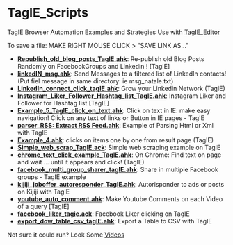 # TagIE_Scripts
TagIE Browser Automation Examples and Strategies
Use with <a href="https://github.com/adegard/TagIE.ahk/">TagIE_Editor</a>

To save a file:
MAKE RIGHT MOUSE CLICK > "SAVE LINK AS..."
<ul>
<li><b><a href="https://raw.githubusercontent.com/adegard/TagIE_Scripts/master/Republish_old_blog_posts_TagIE.ahk">Republish_old_blog_posts_TagIE.ahk</a></b>: Re-publish old Blog Posts Randomly on FacebookGroups and Linkedin ! [TagIE]</li>
<li><b><a href="https://raw.githubusercontent.com/adegard/TagIE_Scripts/master/linkedIN_msg.ahk">linkedIN_msg.ahk</a></b>: Send Messages to a filtered list of LinkedIn contacts! (Put fiel message in same directory: ie msg_natale.txt)</li>
<li><b><a href="https://raw.githubusercontent.com/adegard/TagIE_Scripts/master/LinkedIn_connect_click_tagIE.ahk">LinkedIn_connect_click_tagIE.ahk</a></b>: Grow your Linkedin Network (TagIE)</li>
<li><b><a href="https://raw.githubusercontent.com/adegard/TagIE_Scripts/master/Instagram_Liker_Follower_Hashtag_list_TagIE.ahk">Instagram_Liker_Follower_Hashtag_list_TagIE.ahk</a></b>: Instagram Liker and Follower for Hashtag list [TagIE]</li>
<li><b><a href="https://raw.githubusercontent.com/adegard/TagIE_Scripts/master/Example_5_TagIE_click_on_text.ahk">Example_5_TagIE_click_on_text.ahk</a></b>: Click on text in IE: make easy navigation! Click on any text of links or Button in IE pages - TagIE</li>
<li><b><a href="https://raw.githubusercontent.com/adegard/TagIE_Scripts/master/parser_RSS: Extract RSS Feed.ahk">parser_RSS: Extract RSS Feed.ahk</a></b>: Example of Parsing Html or Xml with TagIE</li>
<li><b><a href="https://raw.githubusercontent.com/adegard/TagIE_Scripts/master/Example_4.ahk">Example_4.ahk</a></b>: clicks on items one by one from result page (TagIE)</li>
<li><b><a href="https://raw.githubusercontent.com/adegard/TagIE_Scripts/master/Simple_web_scrap_TagIE.ack">Simple_web_scrap_TagIE.ack</a></b>: Simple web scraping example on TagIE</li>
<li><b><a href="https://raw.githubusercontent.com/adegard/TagIE_Scripts/master/chrome_text_click_example_TagIE.ahk">chrome_text_click_example_TagIE.ahk</a></b>: On Chrome: Find text on page and wait ... until it appears and click! (TagIE)</li>
<li><b><a href="https://raw.githubusercontent.com/adegard/TagIE_Scripts/master/facebook_multi_group_sharer_tagIE.ahk">facebook_multi_group_sharer_tagIE.ahk</a></b>: Share in multiple Facebook groups - TagIE example</li>
<li><b><a href="https://raw.githubusercontent.com/adegard/TagIE_Scripts/master/kijiji_joboffer_autoresponder_TagIE.ahk">kijiji_joboffer_autoresponder_TagIE.ahk</a></b>: Autorisponder to ads or posts on Kijiji with TagIE</li>
<li><b><a href="https://raw.githubusercontent.com/adegard/TagIE_Scripts/master/youtube_auto_comment.ahk">youtube_auto_comment.ahk</a></b>: Make Youtube Comments on each Video of a query [TagIE]</li>
<li><b><a href="https://raw.githubusercontent.com/adegard/TagIE_Scripts/master/facebook_liker_tagie.ack">facebook_liker_tagie.ack</a></b>: Facebook Liker clicking on TagIE</li>
<li><b><a href="https://raw.githubusercontent.com/adegard/TagIE_Scripts/master/export_dow_table_csv_tagIE.ahk">export_dow_table_csv_tagIE.ahk</a></b>: Export a Table to CSV with TagIE</li>
</ul>  
 

Not sure it could run? Look Some <a href="https://www.youtube.com/channel/UCj_yWYv_K-WJ4PARgEzP07Q/videos" rel="nofollow">Videos</a>
